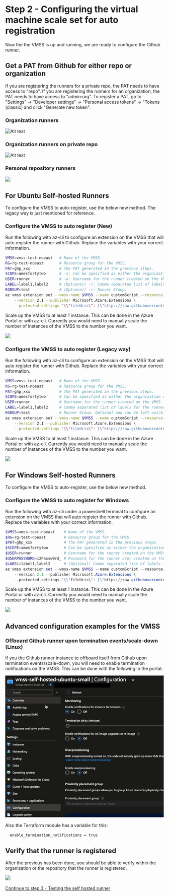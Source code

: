 # Step 2 - Configuring the virtual machine scale set for auto registration

Now the the VMSS is up and running, we are ready to configure the Github runner.

## Get a PAT from Github for either repo or organization

If you are registering the runners for a private repo, the PAT needs to have access to "repo". If you are registering the runners for an organization, the PAT needs to have access to "admin:org".
To register a PAT, go to "Settings" -> "Developer settings" -> "Personal access tokens" -> "Tokens (classic) and click "Generate new token".

### Organization runners

![Alt text](media/step2.png)

### Organization runners on private repo

![Alt text](media/step2-1.png)

### Personal repository runners

![](media/2023-09-15_13-50-27.png)

## For Ubuntu Self-hosted Runners

To configure the VMSS to auto-register, use the below new method. The legacy way is just mentioned for reference.

### Configure the VMSS to auto register (New)

Run the following with az-cli to configure an extension on the VMSS that will auto register the runner with Github. Replace the variables with your correct information.

```bash
VMSS=vmss-test-noeast   # Name of the VMSS.
RG=rg-test-noeast       # Resource group for the VMSS.
PAT=ghp_xxx             # The PAT generated in the previous steps.
SCOPE=amesfortytwo      # -s: Can be spesified as either the organization, the owner/repository, or enterprises/enterprisename.
USER=runner             # -u: Username for the runner created on the VMSS.
LABEL=label1,label2     # (Optional) -l: Comma separated list of labels for the runner.
RGROUP=test             # (Optional) -r: Runner Group.
az vmss extension set --vmss-name $VMSS --name customScript --resource-group $RG \
    --version 2.1 --publisher Microsoft.Azure.Extensions \
    --protected-settings "{\"fileUris\": [\"https://raw.githubusercontent.com/amestofortytwo/terraform-azurerm-selfhostedrunnervmss/main/scripts/script.sh\"],\"commandToExecute\": \"RUNNER_CFG_PAT=$PAT bash script.sh -s $SCOPE -u $USER -l $LABEL -r $RGROUP -f\"}"
```

Scale up the VMSS to at least 1 instance. This can be done in the Azure Portal or with az-cli. Currently you would need to manually scale the number of instances of the VMSS to the number you want.

![](media/2023-09-15_13-53-43.png)

### Configure the VMSS to auto register (Legacy way)

Run the following with az-cli to configure an extension on the VMSS that will auto register the runner with Github. Replace the variables with your correct information.

```bash
VMSS=vmss-test-noeast   # Name of the VMSS.
RG=rg-test-noeast       # Resource group for the VMSS.
PAT=ghp_xxx             # The PAT generated in the previous steps.
SCOPE=amesfortytwo      # Can be spesified as either the organization or the owner/repository.
USER=runner             # Username for the runner created on the VMSS.
LABEL=label1,label2     # Comma separated list of labels for the runner.
RGROUP=test             # Runner Group. Optional and can be left out/blank.
az vmss extension set --vmss-name $VMSS --name customScript --resource-group $RG \
    --version 2.1 --publisher Microsoft.Azure.Extensions \
    --protected-settings "{\"fileUris\": [\"https://raw.githubusercontent.com/amestofortytwo/terraform-azurerm-selfhostedrunnervmss/main/scripts/script.sh\"],\"commandToExecute\": \"bash script.sh $SCOPE $PAT $USER $LABEL $RGROUP\"}"
```

Scale up the VMSS to at least 1 instance. This can be done in the Azure Portal or with az-cli. Currently you would need to manually scale the number of instances of the VMSS to the number you want.

![](media/2023-09-15_13-53-43.png)

## For Windows Self-hosted Runners

To configure the VMSS to auto-register, use the below new method.

### Configure the VMSS to auto register for Windows

Run the following with az-cli under a powershell terminal to configure an extension on the VMSS that will auto register the runner with Github. Replace the variables with your correct information.

```powershell
$VMSS=vmss-test-noeast    # Name of the VMSS.
$RG=rg-test-noeast        # Resource group for the VMSS.
$PAT=ghp_xxx              # The PAT generated in the previous steps.
$SCOPE=amesfortytwo       # Can be spesified as either the organization, the owner/repository, or enterprises/enterprisename.
$USER=runner              # Username for the runner created on the VMSS.
$USERPASSWORD=12Passw0rd_ # Password for the runner user created on the VMSS.
$LABEL=label1,label2      # (Optional) Comma separated list of labels for the runner.
az vmss extension set --vmss-name $VMSS --name customScript --resource-group $RG \
    --version 2.1 --publisher Microsoft.Azure.Extensions \
    --protected-settings "{\"fileUris\": [\"https://raw.githubusercontent.com/amestofortytwo/terraform-azurerm-selfhostedrunnervmss/main/scripts/invoke-ghrunner.ps1\"],\"commandToExecute\": \"powershell -ExecutionPolicy Unrestricted -Command .\\invoke-ghrunner.ps1 -runnerscope $SCOPE -githubpat $PAT -user $USER -userpassword $USERPASSWORD -label $LABEL\"}"
```

Scale up the VMSS to at least 1 instance. This can be done in the Azure Portal or with az-cli. Currently you would need to manually scale the number of instances of the VMSS to the number you want.

![](media/2023-09-15_13-53-43.png)

## Advanced configuration examples for the VMSS

### Offboard Github runner upon termination events/scale-down (Linux)

If you the Github runner instance to offboard itself from Github upon termination events/scale-down, you will need to enable termination notifications on the VMSS. This can be done with the following in the portal:

![Alt text](media/step2-2.png)

Also the Terraform module has a variable for this:

```hcl
  enable_termination_notifications = true
```

## Verify that the runner is registered

After the previous has been done, you should be able to verify within the organization or the repository that the runner is registered.

![](media/2023-09-15_14-12-59.png)

[Continue to step 3 - Testing the self hosted runner](./step3.md)


